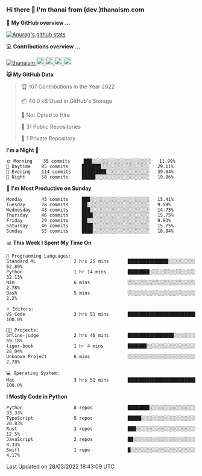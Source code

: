 ### Hi there 👋 I'm thanai from (dev.)thanaism.com

<!-- バッジ関連 -->
<!--
メイン：https://shields.io/category/social
GitHub view：https://github.com/antonkomarev/github-profile-views-counter
Qiita contributions：https://qiita.com/mikkame/items/f2c60d9caf8a8e38ec50
 -->

🍎 **My GitHub overview ...**

<!-- GitHubトロフィー -->
<!--
https://github.com/ryo-ma/github-profile-trophy
 -->

<!-- [![trophy](https://github-profile-trophy.vercel.app/?username=thanaism)](https://github.com/thanaism/thanaism) -->

<!-- GitHubステータス -->
<!--
https://github.com/anuraghazra/github-readme-stats
 -->

[![Anurag's github stats](https://github-readme-stats.vercel.app/api?username=thanaism&count_private=true&show_icons=true)](https://github.com/thanaism/thanaism)

<!-- [![ReadMe Card](https://github-readme-stats.vercel.app/api/pin/?username=thanaism&repo=thanaism)](https://github.com/thanaism/thanaism) -->

<!-- Skill icons -->
<!--
https://rahuldkjain.github.io/gh-profile-readme-generator/
 -->

💻 **Contributions overview ...**

<p align="left">

  <a href="https://github.com/thanaism/thanaism/">
    <img src="https://komarev.com/ghpvc/?username=thanaism" alt="thanaism" />
  </a>
  <a href="http://twitter.com/okinawa__noodle">
    <img height="20" src="https://img.shields.io/twitter/follow/okinawa__noodle?label=Twitter&logo=twitter&style=flat" />
  </a>
  <a href="https://github.com/thanaism">
    <img height="20" src="https://img.shields.io/github/followers/thanaism?label=follow&logo=github&style=flat" />
  </a>
  <!-- <a href="https://www.reddit.com/user/thanaism">
    <img height="20" src="https://img.shields.io/reddit/user-karma/combined/thanaism?label=Reddit&logo=reddit&style=flat" />
  </a>
  <a href="https://stackoverflow.com/users/5720201/thanaism">
    <img height="20" src="https://img.shields.io/stackexchange/stackoverflow/r/5720201?label=StackOverflow&logo=stack-overflow&style=flat" /> -->
  </a>
  <a href="http://qiita.com/thanai">
    <img height="20" src="https://qiita-badge.apiapi.app/s/thanai/posts.svg" />
  </a>
  <//qiita.com/thanai">
    <img height="20" src="https://qiita-badge.apiapi.app/s/thanai/contributions.svg" />
  </a>
</p>

<!--START_SECTION:waka-->
**🐱 My GitHub Data** 

> 🏆 107 Contributions in the Year 2022
 > 
> 📦 40.0 kB Used in GitHub's Storage 
 > 
> 🚫 Not Opted to Hire
 > 
> 📜 31 Public Repositories 
 > 
> 🔑 1 Private Repository 
 > 
**I'm a Night 🦉** 

```text
🌞 Morning    35 commits     ███░░░░░░░░░░░░░░░░░░░░░░   11.99% 
🌆 Daytime    85 commits     ███████░░░░░░░░░░░░░░░░░░   29.11% 
🌃 Evening    114 commits    █████████░░░░░░░░░░░░░░░░   39.04% 
🌙 Night      58 commits     █████░░░░░░░░░░░░░░░░░░░░   19.86%

```
📅 **I'm Most Productive on Sunday** 

```text
Monday       45 commits     ███░░░░░░░░░░░░░░░░░░░░░░   15.41% 
Tuesday      28 commits     ██░░░░░░░░░░░░░░░░░░░░░░░   9.59% 
Wednesday    43 commits     ███░░░░░░░░░░░░░░░░░░░░░░   14.73% 
Thursday     46 commits     ████░░░░░░░░░░░░░░░░░░░░░   15.75% 
Friday       29 commits     ██░░░░░░░░░░░░░░░░░░░░░░░   9.93% 
Saturday     46 commits     ████░░░░░░░░░░░░░░░░░░░░░   15.75% 
Sunday       55 commits     ████░░░░░░░░░░░░░░░░░░░░░   18.84%

```


📊 **This Week I Spent My Time On** 

```text
💬 Programming Languages: 
Standard ML              2 hrs 25 mins       ███████████████░░░░░░░░░░   62.89% 
Python                   1 hr 14 mins        ████████░░░░░░░░░░░░░░░░░   32.13% 
Nim                      6 mins              ░░░░░░░░░░░░░░░░░░░░░░░░░   2.78% 
Bash                     5 mins              ░░░░░░░░░░░░░░░░░░░░░░░░░   2.2%

🔥 Editors: 
VS Code                  3 hrs 51 mins       █████████████████████████   100.0%

🐱‍💻 Projects: 
online-judge             2 hrs 40 mins       █████████████████░░░░░░░░   69.18% 
tiger-book               1 hr 4 mins         ███████░░░░░░░░░░░░░░░░░░   28.04% 
Unknown Project          6 mins              ░░░░░░░░░░░░░░░░░░░░░░░░░   2.78%

💻 Operating System: 
Mac                      3 hrs 51 mins       █████████████████████████   100.0%

```

**I Mostly Code in Python** 

```text
Python                   8 repos             ████████░░░░░░░░░░░░░░░░░   33.33% 
TypeScript               5 repos             █████░░░░░░░░░░░░░░░░░░░░   20.83% 
Rust                     3 repos             ███░░░░░░░░░░░░░░░░░░░░░░   12.5% 
JavaScript               2 repos             ██░░░░░░░░░░░░░░░░░░░░░░░   8.33% 
Swift                    1 repo              █░░░░░░░░░░░░░░░░░░░░░░░░   4.17%

```



 Last Updated on 28/03/2022 18:43:09 UTC
<!--END_SECTION:waka-->
